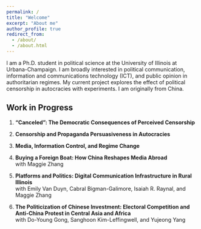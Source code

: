 ```yaml
---
permalink: /
title: "Welcome"
excerpt: "About me"
author_profile: true
redirect_from: 
  - /about/
  - /about.html
---
```


I am a Ph.D. student in political science at the University of Illinois at Urbana-Champaign. I am broadly interested in political communication, information and communications technology (ICT), and public opinion in authoritarian regimes. My current project explores the effect of political censorship in autocracies with experiments. I am originally from China.

Work in Progress
------

1. **“Canceled”: The Democratic Consequences of Perceived Censorship**

2. **Censorship and Propaganda Persuasiveness in Autocracies**

3. **Media, Information Control, and Regime Change** 

4. **Buying a Foreign Boat: How China Reshapes Media Abroad**<br>
    with Maggie Zhang

5. **Platforms and Politics: Digital Communication Infrastructure in Rural Illinois**<br>
    with Emily Van Duyn, Cabral Bigman-Galimore, Isaiah R. Raynal, and Maggie Zhang

6. **The Politicization of Chinese Investment: Electoral Competition and Anti-China Protest in Central Asia and
Africa**<br>
    with Do-Young Gong, Sanghoon Kim-Leffingwell, and Yujeong Yang


